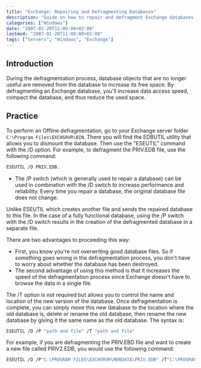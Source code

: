 ```yaml
---
title: "Exchange: Repairing and Defragmenting Databases"
description: "Guide on how to repair and defragment Exchange databases to improve performance and reduce storage space."
categories: ["Windows"]
date: "2007-01-20T11:00:00+02:00"
lastmod: "2007-01-20T11:00:00+02:00"
tags: ["Servers", "Windows", "Exchange"]
---
```


## Introduction

During the defragmentation process, database objects that are no longer useful are removed from the database to increase its free space. By defragmenting an Exchange database, you'll increase data access speed, compact the database, and thus reduce the used space.

## Practice

To perform an Offline defragmentation, go to your Exchange server folder `C:\Program Files\EXCHSRVR\BIN`. There you will find the EDBUTIL utility that allows you to dismount the database.
Then use the "ESEUTIL" command with the /D option. For example, to defragment the PRIV.EDB file, use the following command:

```bash
ESEUTIL /D PRIV.EDB.
```

- The /P switch (which is generally used to repair a database) can be used in combination with the /D switch to increase performance and reliability. Every time you repair a database, the original database file does not change.

Unlike ESEUTIL which creates another file and sends the repaired database to this file. In the case of a fully functional database, using the /P switch with the /D switch results in the creation of the defragmented database in a separate file.

There are two advantages to proceeding this way:

- First, you know you're not overwriting good database files. So if something goes wrong in the defragmentation process, you don't have to worry about whether the database has been destroyed.
- The second advantage of using this method is that it increases the speed of the defragmentation process since Exchange doesn't have to browse the data in a single file.

The /T option is not required but allows you to control the name and location of the new version of the database. Once defragmentation is complete, you can simply move this new database to the location where the old database is, delete or rename the old database, then rename the new database by giving it the same name as the old database.
The syntax is:

```bash
ESEUTIL /D /P "path and file" /T "path and file"
```

For example, if you are defragmenting the PRIV.EBD file and want to create a new file called PRIV2.EDB, you would use the following command:

```bash
ESEUTIL /D /P"C:\PROGRAM FILES\EXCHSRVR\MDBDATA\PRIV.EDB" /T"C:\PROGRAM FILES\EXCHSRVR\MDBDATA\PRIV2.MDB"
```
